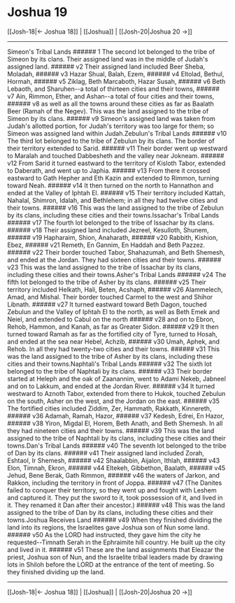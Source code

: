 # Joshua 19

[[Josh-18|← Joshua 18]] | [[Joshua]] | [[Josh-20|Joshua 20 →]]
***

Simeon's Tribal Lands ###### 1 The second lot belonged to the tribe of Simeon by its clans. Their assigned land was in the middle of Judah's assigned land. ###### v2 Their assigned land included Beer Sheba, Moladah, ###### v3 Hazar Shual, Balah, Ezem, ###### v4 Eltolad, Bethul, Hormah, ###### v5 Ziklag, Beth Marcaboth, Hazar Susah, ###### v6 Beth Lebaoth, and Sharuhen--a total of thirteen cities and their towns, ###### v7 Ain, Rimmon, Ether, and Ashan--a total of four cities and their towns, ###### v8 as well as all the towns around these cities as far as Baalath Beer (Ramah of the Negev). This was the land assigned to the tribe of Simeon by its clans. ###### v9 Simeon's assigned land was taken from Judah's allotted portion, for Judah's territory was too large for them; so Simeon was assigned land within Judah.Zebulun's Tribal Lands ###### v10 The third lot belonged to the tribe of Zebulun by its clans. The border of their territory extended to Sarid. ###### v11 Their border went up westward to Maralah and touched Dabbesheth and the valley near Jokneam. ###### v12 From Sarid it turned eastward to the territory of Kisloth Tabor, extended to Daberath, and went up to Japhia. ###### v13 From there it crossed eastward to Gath Hepher and Eth Kazin and extended to Rimmon, turning toward Neah. ###### v14 It then turned on the north to Hannathon and ended at the Valley of Iphtah El. ###### v15 Their territory included Kattah, Nahalal, Shimron, Idalah, and Bethlehem; in all they had twelve cities and their towns. ###### v16 This was the land assigned to the tribe of Zebulun by its clans, including these cities and their towns.Issachar's Tribal Lands ###### v17 The fourth lot belonged to the tribe of Issachar by its clans. ###### v18 Their assigned land included Jezreel, Kesulloth, Shunem, ###### v19 Hapharaim, Shion, Anaharath, ###### v20 Rabbith, Kishion, Ebez, ###### v21 Remeth, En Gannim, En Haddah and Beth Pazzez. ###### v22 Their border touched Tabor, Shahazumah, and Beth Shemesh, and ended at the Jordan. They had sixteen cities and their towns. ###### v23 This was the land assigned to the tribe of Issachar by its clans, including these cities and their towns.Asher's Tribal Lands ###### v24 The fifth lot belonged to the tribe of Asher by its clans. ###### v25 Their territory included Helkath, Hali, Beten, Acshaph, ###### v26 Alammelech, Amad, and Mishal. Their border touched Carmel to the west and Shihor Libnath. ###### v27 It turned eastward toward Beth Dagon, touched Zebulun and the Valley of Iphtah El to the north, as well as Beth Emek and Neiel, and extended to Cabul on the north ###### v28 and on to Ebron, Rehob, Hammon, and Kanah, as far as Greater Sidon. ###### v29 It then turned toward Ramah as far as the fortified city of Tyre, turned to Hosah, and ended at the sea near Hebel, Achzib, ###### v30 Umah, Aphek, and Rehob. In all they had twenty-two cities and their towns. ###### v31 This was the land assigned to the tribe of Asher by its clans, including these cities and their towns.Naphtali's Tribal Lands ###### v32 The sixth lot belonged to the tribe of Naphtali by its clans. ###### v33 Their border started at Heleph and the oak of Zaanannim, went to Adami Nekeb, Jabneel and on to Lakkum, and ended at the Jordan River. ###### v34 It turned westward to Aznoth Tabor, extended from there to Hukok, touched Zebulun on the south, Asher on the west, and the Jordan on the east. ###### v35 The fortified cities included Ziddim, Zer, Hammath, Rakkath, Kinnereth, ###### v36 Adamah, Ramah, Hazor, ###### v37 Kedesh, Edrei, En Hazor, ###### v38 Yiron, Migdal El, Horem, Beth Anath, and Beth Shemesh. In all they had nineteen cities and their towns. ###### v39 This was the land assigned to the tribe of Naphtali by its clans, including these cities and their towns.Dan's Tribal Lands ###### v40 The seventh lot belonged to the tribe of Dan by its clans. ###### v41 Their assigned land included Zorah, Eshtaol, Ir Shemesh, ###### v42 Shaalabbin, Aijalon, Ithlah, ###### v43 Elon, Timnah, Ekron, ###### v44 Eltekeh, Gibbethon, Baalath, ###### v45 Jehud, Bene Berak, Gath Rimmon, ###### v46 the waters of Jarkon, and Rakkon, including the territory in front of Joppa. ###### v47 (The Danites failed to conquer their territory, so they went up and fought with Leshem and captured it. They put the sword to it, took possession of it, and lived in it. They renamed it Dan after their ancestor.) ###### v48 This was the land assigned to the tribe of Dan by its clans, including these cities and their towns.Joshua Receives Land ###### v49 When they finished dividing the land into its regions, the Israelites gave Joshua son of Nun some land. ###### v50 As the LORD had instructed, they gave him the city he requested--Timnath Serah in the Ephraimite hill country. He built up the city and lived in it. ###### v51 These are the land assignments that Eleazar the priest, Joshua son of Nun, and the Israelite tribal leaders made by drawing lots in Shiloh before the LORD at the entrance of the tent of meeting. So they finished dividing up the land.

***
[[Josh-18|← Joshua 18]] | [[Joshua]] | [[Josh-20|Joshua 20 →]]
